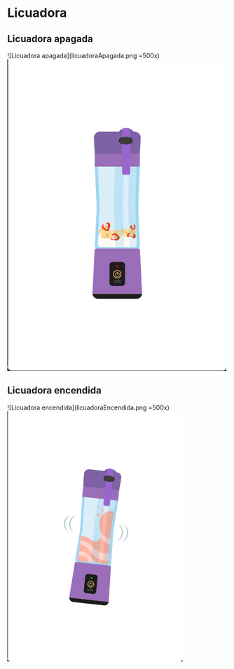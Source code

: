 # Licuadora

## Licuadora apagada

![Licuadora apagada](licuadoraApagada.png =500x)
<img src="licuadoraApagada.png" width="500px">

## Licuadora encendida

![Licuadora encendida](licuadoraEncendida.png =500x)
<img src="licuadoraEncendida.png" width="400px">
